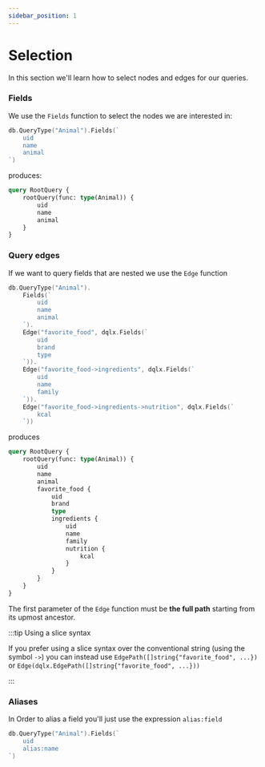 ```yaml
---
sidebar_position: 1
---
```


# Selection

In this section we'll learn how to select nodes and edges for our queries.

### Fields

We use the `Fields` function to select the nodes we are interested in:

```go
db.QueryType("Animal").Fields(`
    uid
    name
    animal
`)
```

produces:

```graphql
query RootQuery {
    rootQuery(func: type(Animal)) {
        uid
        name
        animal
    }
}
```

### Query edges

If we want to query fields that are nested we use the `Edge` function

```go
db.QueryType("Animal").
    Fields(`
        uid
        name
        animal
    `).
    Edge("favorite_food", dqlx.Fields(`
        uid
        brand
        type
    `)).
    Edge("favorite_food->ingredients", dqlx.Fields(`
        uid
        name
        family
    `)).
    Edge("favorite_food->ingredients->nutrition", dqlx.Fields(`
        kcal
    `))
```

produces

```graphql
query RootQuery {
    rootQuery(func: type(Animal)) {
        uid
        name
        animal
        favorite_food {
            uid
            brand
            type
            ingredients {
                uid
                name
                family
                nutrition {
                    kcal
                }     
            }   
        }   
    }
}
```

The first parameter of the `Edge` function must be **the full path** starting from its upmost ancestor.

:::tip Using a slice syntax 

If you prefer using a slice syntax over the conventional string (using the symbol `->`)
you can instead use `EdgePath([]string{"favorite_food", ...})` or `Edge(dqlx.EdgePath([]string{"favorite_food", ...}))`

:::

### Aliases

In Order to alias a field you'll just use the expression `alias:field`

```go
db.QueryType("Animal").Fields(`
    uid
    alias:name
`)
```